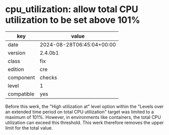 [//]: # (werk v2)
# cpu_utilization: allow total CPU utilization to be set above 101%

key        | value
---------- | ---
date       | 2024-08-28T06:45:04+00:00
version    | 2.4.0b1
class      | fix
edition    | cre
component  | checks
level      | 1
compatible | yes

Before this werk, the "High utilization at" level option within the 
"Levels over an extended time period on total CPU utilization" target
was limited to a maximum of 101%. However, in environments like containers,
the total CPU utilization can exceed this threshold. This werk therefore removes
the upper limit for the total value.
